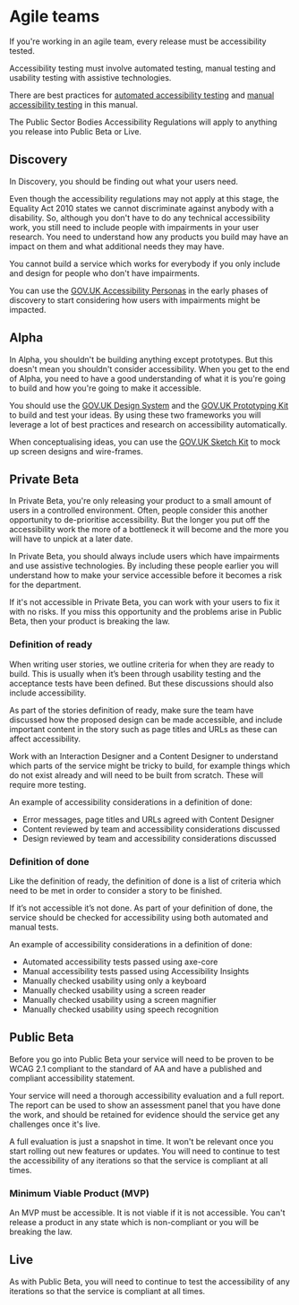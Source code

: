# Agile teams

If you're working in an agile team, every release must be accessibility tested. 

Accessibility testing must involve automated testing, manual testing and usability testing with assistive technologies.

There are best practices for [automated accessibility testing](/best-practice/automated-accessibility-testing) and [manual accessibility testing](/best-practice/manual-accessibility-testing) in this manual.

The Public Sector Bodies Accessibility Regulations will apply to anything you release into Public Beta or Live. 

## Discovery

In Discovery, you should be finding out what your users need.

Even though the accessibility regulations may not apply at this stage, the Equality Act 2010 states we cannot discriminate against anybody with a disability. So, although you don't have to do any technical accessibility work, you still need to include people with impairments in your user research. You need to understand how any products you build may have an impact on them and what additional needs they may have. 

You cannot build a service which works for everybody if you only include and design for people who don't have impairments.

You can use the [GOV.UK Accessibility Personas](https://www.gov.uk/government/publications/understanding-disabilities-and-impairments-user-profiles) in the early phases of discovery to start considering how users with impairments might be impacted.

## Alpha

In Alpha, you shouldn't be building anything except prototypes. But this doesn't mean you shouldn't consider accessibility. When you get to the end of Alpha, you need to have a good understanding of what it is you're going to build and how you're going to make it accessible. 

You should use the [GOV.UK Design System](https://design-system.service.gov.uk/) and the [GOV.UK Prototyping Kit](https://github.com/alphagov/govuk-prototype-kit) to build and test your ideas. By using these two frameworks you will leverage a lot of best practices and research on accessibility automatically.

When conceptualising ideas, you can use the [GOV.UK Sketch Kit](https://github.com/abbott567/sketch_wireframing_kit) to mock up screen designs and wire-frames.

## Private Beta

In Private Beta, you're only releasing your product to a small amount of users in a controlled environment. Often, people consider this another opportunity to de-prioritise accessibility. But the longer you put off the accessibility work the more of a bottleneck it will become and the more you will have to unpick at a later date.

In Private Beta, you should always include users which have impairments and use assistive technologies. By including these people earlier you will understand how to make your service accessible before it becomes a risk for the department. 

If it's not accessible in Private Beta, you can work with your users to fix it with no risks. If you miss this opportunity and the problems arise in Public Beta, then your product is breaking the law.

### Definition of ready

When writing user stories, we outline criteria for when they are ready to build. This is usually when it’s been through usability testing and the acceptance tests have been defined. But these discussions should also include accessibility.

As part of the stories definition of ready, make sure the team have discussed how the proposed design can be made accessible, and include important content in the story such as page titles and URLs as these can affect accessibility.

Work with an Interaction Designer and a Content Designer to understand which parts of the service might be tricky to build, for example things which do not exist already and will need to be built from scratch. These will require more testing.

An example of accessibility considerations in a definition of done:
- Error messages, page titles and URLs agreed with Content Designer
- Content reviewed by team and accessibility considerations discussed
- Design reviewed by team and accessibility considerations discussed

### Definition of done

Like the definition of ready, the definition of done is a list of criteria which need to be met in order to consider a story to be finished.

If it’s not accessible it’s not done. As part of your definition of done, the service should be checked for accessibility using both automated and manual tests.

An example of accessibility considerations in a definition of done:
- Automated accessibility tests passed using axe-core
- Manual accessibility tests passed using Accessibility Insights
- Manually checked usability using only a keyboard
- Manually checked usability using a screen reader
- Manually checked usability using a screen magnifier
- Manually checked usability using speech recognition

## Public Beta

Before you go into Public Beta your service will need to be proven to be WCAG 2.1 compliant to the standard of AA and have a published and compliant accessibility statement.

Your service will need a thorough accessibility evaluation and a full report. The report can be used to show an assessment panel that you have done the work, and should be retained for evidence should the service get any challenges once it's live.

A full evaluation is just a snapshot in time. It won't be relevant once you start rolling out new features or updates. You will need to continue to test the accessibility of any iterations so that the service is compliant at all times. 

### Minimum Viable Product (MVP)

An MVP must be accessible. It is not viable if it is not accessible. You can't release a product in any state which is non-compliant or you will be breaking the law.

## Live

As with Public Beta, you will need to continue to test the accessibility of any iterations so that the service is compliant at all times. 
